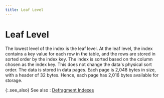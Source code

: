 ```yaml
---
title: Leaf Level
---
```


# Leaf Level


The lowest level of the index is the leaf level. At the leaf level, the index contains a key value for each row in the table, and the rows are stored in sorted order by the index key. The index is sorted based on the column chosen as the index key. This does not change the data's physical sort order. The data is stored in data pages. Each page is 2,048 bytes in size, with a header of 32 bytes. Hence, each page has 2,016 bytes available for storage.


{:.see_also}
See also
: [Defragment Indexes]({{site.utl_baseurl}}/db-utils/database-maintenance/defrag-indexes/defrag_indexes.html)
